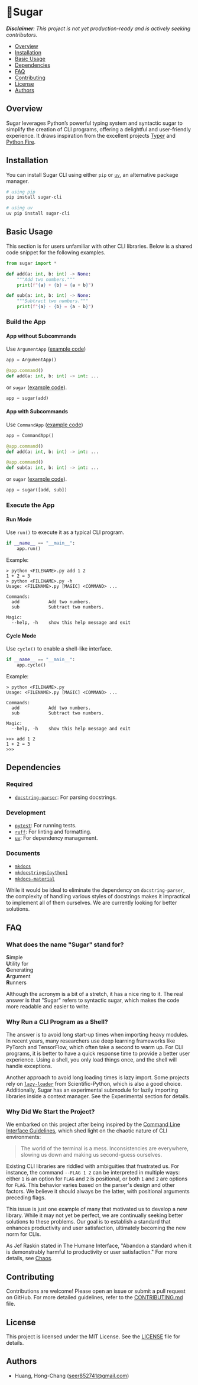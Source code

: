 # 🍬Sugar

***Disclaimer**: This project is not yet production-ready and is actively seeking contributors.*

- [Overview](#overview)
- [Installation](#installation)
- [Basic Usage](#basic-usage)
- [Dependencies](#dependencies)
- [FAQ](#faq)
- [Contributing](#contributing)
- [License](#license)
- [Authors](#authors)

## Overview

Sugar leverages Python’s powerful typing system and syntactic sugar to simplify the creation of CLI programs, offering a delightful and user-friendly experience. It draws inspiration from the excellent projects [Typer](https://github.com/fastapi/typer) and [Python Fire](https://github.com/google/python-fire).

## Installation

You can install Sugar CLI using either `pip` or [`uv`](https://github.com/astral-sh/uv), an alternative package manager.

```sh
# using pip
pip install sugar-cli

# using uv
uv pip install sugar-cli
```

## Basic Usage

This section is for users unfamiliar with other CLI libraries. Below is a shared code snippet for the following examples.

```python
from sugar import *

def add(a: int, b: int) -> None:
    """Add two numbers."""
    print(f"{a} + {b} = {a + b}")

def sub(a: int, b: int) -> None:
    """Subtract two numbers."""
    print(f"{a} - {b} = {a - b}")
```

### Build the App

#### App without Subcommands

Use `ArgumentApp` ([example code](examples/usage_argument_app.py))

```python
app = ArgumentApp()

@app.command()
def add(a: int, b: int) -> int: ...
```

or `sugar` ([example code](examples/usage_without_cmds.py)).

```python
app = sugar(add)
```

#### App with Subcommands

Use `CommandApp` ([example code](examples/usage_command_app.py))

```python
app = CommandApp()

@app.command()
def add(a: int, b: int) -> int: ...

@app.command()
def sub(a: int, b: int) -> int: ...
```

or `sugar` ([example code](examples/usage_with_cmds.py)).

```python
app = sugar([add, sub])
```

### Execute the App

#### Run Mode

Use `run()` to execute it as a typical CLI program.

```python
if __name__ == "__main__":  
    app.run()
```

Example:

```
> python <FILENAME>.py add 1 2
1 + 2 = 3
> python <FILENAME>.py -h
Usage: <FILENAME>.py [MAGIC] <COMMAND> ...

Commands:
  add           Add two numbers.
  sub           Subtract two numbers.

Magic:
  --help, -h    show this help message and exit
```

#### Cycle Mode

Use `cycle()` to enable a shell-like interface.

```python
if __name__ == "__main__":  
    app.cycle()
```

Example:

```
> python <FILENAME>.py  
Usage: <FILENAME>.py [MAGIC] <COMMAND> ...

Commands:
  add           Add two numbers.
  sub           Subtract two numbers.

Magic:
  --help, -h    show this help message and exit

>>> add 1 2
1 + 2 = 3
>>> 
```

## Dependencies

### Required

- [`docstring-parser`](https://github.com/rr-/docstring_parser): For parsing docstrings.

### Development

- [`pytest`](https://github.com/pytest-dev/pytest): For running tests.
- [`ruff`](https://github.com/astral-sh/ruff): For linting and formatting.
- [`uv`](https://github.com/astral-sh/uv): For dependency management.

### Documents

- [`mkdocs`](https://github.com/mkdocs/mkdocs)
- [`mkdocstrings[python]`](https://github.com/mkdocstrings/python)
- [`mkdocs-material`](https://github.com/squidfunk/mkdocs-material)

While it would be ideal to eliminate the dependency on `docstring-parser`, the complexity of handling various styles of docstrings makes it impractical to implement all of them ourselves. We are currently looking for better solutions.

## FAQ

### What does the name "Sugar" stand for?

**S**imple  
**U**tility for  
**G**enerating  
**A**rgument  
**R**unners

Although the acronym is a bit of a stretch, it has a nice ring to it. The real answer is that "Sugar" refers to syntactic sugar, which makes the code more readable and easier to write.

### Why Run a CLI Program as a Shell?

The answer is to avoid long start-up times when importing heavy modules. In recent years, many researchers use deep learning frameworks like PyTorch and TensorFlow, which often take a second to warm up. For CLI programs, it is better to have a quick response time to provide a better user experience. Using a shell, you only load things once, and the shell will handle exceptions.

Another approach to avoid long loading times is lazy import. Some projects rely on [`lazy-loader`](https://github.com/scientific-python/lazy-loader) from Scientific-Python, which is also a good choice. Additionally, Sugar has an experimental submodule for lazily importing libraries inside a context manager. See the Experimental section for details.

### Why Did We Start the Project?

We embarked on this project after being inspired by the [Command Line Interface Guidelines](https://clig.dev), which shed light on the chaotic nature of CLI environments:

> The world of the terminal is a mess. Inconsistencies are everywhere, slowing us down and making us second-guess ourselves.

Existing CLI libraries are riddled with ambiguities that frustrated us. For instance, the command `--FLAG 1 2` can be interpreted in multiple ways: either `1` is an option for `FLAG` and `2` is positional, or both `1` and `2` are options for `FLAG`. This behavior varies based on the parser's design and other factors. We believe it should always be the latter, with positional arguments preceding flags.

This issue is just one example of many that motivated us to develop a new library. While it may not yet be perfect, we are continually seeking better solutions to these problems. Our goal is to establish a standard that enhances productivity and user satisfaction, ultimately becoming the new norm for CLIs.

As Jef Raskin stated in The Humane Interface, "Abandon a standard when it is demonstrably harmful to productivity or user satisfaction." For more details, see [Chaos](https://clig.dev/#chaos).

## Contributing

Contributions are welcome! Please open an issue or submit a pull request on GitHub. For more detailed guidelines, refer to the [CONTRIBUTING.md](.github/CONTRIBUTING.md) file.

## License

This project is licensed under the MIT License. See the [LICENSE](LICENSE) file for details.

## Authors

- Huang, Hong-Chang (seer852741@gmail.com)

